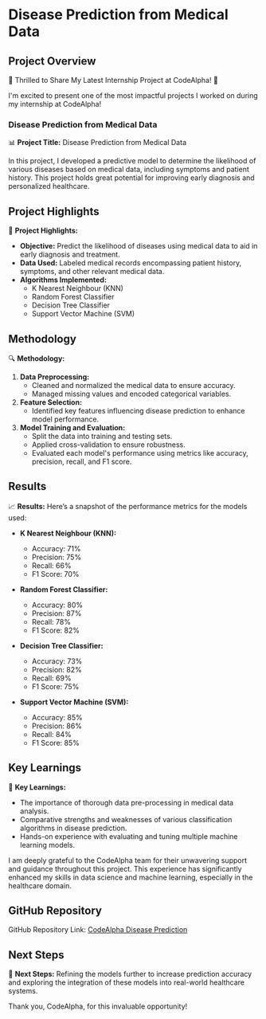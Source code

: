 # Disease Prediction from Medical Data

## Project Overview
🚀 Thrilled to Share My Latest Internship Project at CodeAlpha! 🚀

I'm excited to present one of the most impactful projects I worked on during my internship at CodeAlpha!

### Disease Prediction from Medical Data

📊 **Project Title:** Disease Prediction from Medical Data

In this project, I developed a predictive model to determine the likelihood of various diseases based on medical data, including symptoms and patient history. This project holds great potential for improving early diagnosis and personalized healthcare.

## Project Highlights
🌟 **Project Highlights:**
- **Objective:** Predict the likelihood of diseases using medical data to aid in early diagnosis and treatment.
- **Data Used:** Labeled medical records encompassing patient history, symptoms, and other relevant medical data.
- **Algorithms Implemented:**
  - K Nearest Neighbour (KNN)
  - Random Forest Classifier
  - Decision Tree Classifier
  - Support Vector Machine (SVM)

## Methodology
🔍 **Methodology:**
1. **Data Preprocessing:**
   - Cleaned and normalized the medical data to ensure accuracy.
   - Managed missing values and encoded categorical variables.
2. **Feature Selection:** 
   - Identified key features influencing disease prediction to enhance model performance.
3. **Model Training and Evaluation:**
   - Split the data into training and testing sets.
   - Applied cross-validation to ensure robustness.
   - Evaluated each model's performance using metrics like accuracy, precision, recall, and F1 score.

## Results
📈 **Results:**
Here’s a snapshot of the performance metrics for the models used:

- **K Nearest Neighbour (KNN):**
  - Accuracy: 71%
  - Precision: 75%
  - Recall: 66%
  - F1 Score: 70%

- **Random Forest Classifier:**
  - Accuracy: 80%
  - Precision: 87%
  - Recall: 78%
  - F1 Score: 82%

- **Decision Tree Classifier:**
  - Accuracy: 73%
  - Precision: 82%
  - Recall: 69%
  - F1 Score: 75%

- **Support Vector Machine (SVM):**
  - Accuracy: 85%
  - Precision: 86%
  - Recall: 84%
  - F1 Score: 85%

## Key Learnings
🎯 **Key Learnings:**
- The importance of thorough data pre-processing in medical data analysis.
- Comparative strengths and weaknesses of various classification algorithms in disease prediction.
- Hands-on experience with evaluating and tuning multiple machine learning models.

I am deeply grateful to the CodeAlpha team for their unwavering support and guidance throughout this project. This experience has significantly enhanced my skills in data science and machine learning, especially in the healthcare domain.

## GitHub Repository
GitHub Repository Link: [CodeAlpha Disease Prediction](https://lnkd.in/ggqZSkBU)

## Next Steps
🚀 **Next Steps:**
Refining the models further to increase prediction accuracy and exploring the integration of these models into real-world healthcare systems.

Thank you, CodeAlpha, for this invaluable opportunity!
